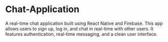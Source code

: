 # Chat-Application
A real-time chat application built using React Native and Firebase. This app allows users to sign up, log in, and chat in real-time with other users. It features authentication, real-time messaging, and a clean user interface.
